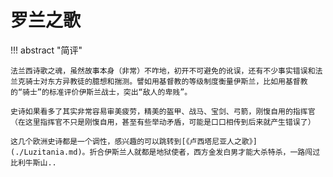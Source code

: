 # 罗兰之歌

!!! abstract "简评"

    法兰西诗歌之魂，虽然故事本身（非常）不咋地，初开不可避免的讹误，还有不少事实错误和法兰克骑士对东方异教徒的臆想和揣测。譬如用基督教的等级制度衡量伊斯兰，比如用基督教的“骑士”的标准评价伊斯兰战士，突出“敌人的卑贱”。
    
    史诗如果看多了其实非常容易审美疲劳，精美的盔甲、战马、宝剑、弓箭，刚愎自用的指挥官（在这里指挥官不只是刚愎自用，甚至有些举动矛盾，可能是口口相传到后来就产生错误了）
    
    这几个欧洲史诗都是一个调性，感兴趣的可以跳转到[《卢西塔尼亚人之歌》](./Luzitania.md)。折合伊斯兰人就都是地狱使者，西方金发白男才能大杀特杀，一路闯过比利牛斯山..